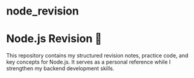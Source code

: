 # node_revision

# Node.js Revision 📌

This repository contains my structured revision notes, practice code, and key concepts for Node.js. It serves as a personal reference while I strengthen my backend development skills.
